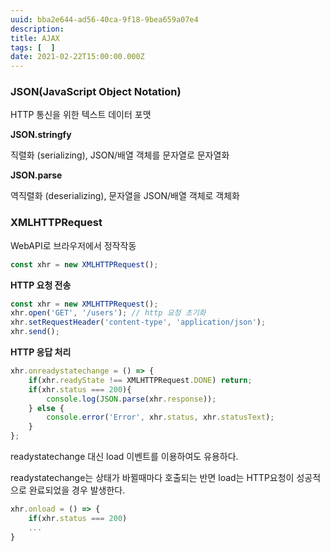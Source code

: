 ```yaml
---
uuid: bba2e644-ad56-40ca-9f18-9bea659a07e4
description: 
title: AJAX
tags: [  ]
date: 2021-02-22T15:00:00.000Z
---
```








### JSON(JavaScript Object Notation)

HTTP 통신을 위한 텍스트 데이터 포맷

**JSON.stringfy**

직렬화 (serializing), JSON/배열 객체를 문자열로 문자열화

**JSON.parse**

역직렬화 (deserializing),  문자열을 JSON/배열 객체로 객체화

### XMLHTTPRequest

WebAPI로 브라우저에서 정작작동

```jsx
const xhr = new XMLHTTPRequest();
```

**HTTP 요청 전송**

```jsx
const xhr = new XMLHTTPRequest();
xhr.open('GET', '/users'); // http 요청 초기화
xhr.setRequestHeader('content-type', 'application/json');
xhr.send();
```

**HTTP 응답 처리**

```jsx
xhr.onreadystatechange = () => {
	if(xhr.readyState !== XMLHTTPRequest.DONE) return;
	if(xhr.status === 200){
		console.log(JSON.parse(xhr.response));
	} else {
		console.error('Error', xhr.status, xhr.statusText);
	}
};
```

readystatechange 대신 load 이벤트를 이용하여도 유용하다.

readystatechange는 상태가 바뀔때마다 호출되는 반면 load는 HTTP요청이 성공적으로 완료되었을 경우 발생한다.

```jsx
xhr.onload = () => {
	if(xhr.status === 200)
	...
}
```